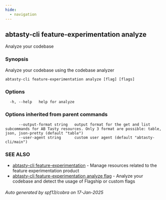 ```yaml
---
hide:
  - navigation
---
```

## abtasty-cli feature-experimentation analyze

Analyze your codebase

### Synopsis

Analyze your codebase using the codebase analyzer

```
abtasty-cli feature-experimentation analyze [flag] [flags]
```

### Options

```
  -h, --help   help for analyze
```

### Options inherited from parent commands

```
      --output-format string   output format for the get and list subcommands for AB Tasty resources. Only 3 format are possible: table, json, json-pretty (default "table")
      --user-agent string      custom user agent (default "abtasty-cli/main")
```

### SEE ALSO

* [abtasty-cli feature-experimentation](abtasty-cli_feature-experimentation.md)	 - Manage resources related to the feature experimentation product
* [abtasty-cli feature-experimentation analyze flag](abtasty-cli_feature-experimentation_analyze_flag.md)	 - Analyze your codebase and detect the usage of Flagship or custom flags

###### Auto generated by spf13/cobra on 17-Jan-2025
